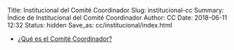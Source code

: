 Title: Institucional del Comité Coordinador
Slug: institucional-cc
Summary: Índice de Institucional del Comité Coordinador
Author: CC
Date: 2018-06-11 12:32
Status: hidden
Save_as: cc/institucional/index.html


* [¿Qué es el Comité Coordinador?](que-es-el-cc//)
